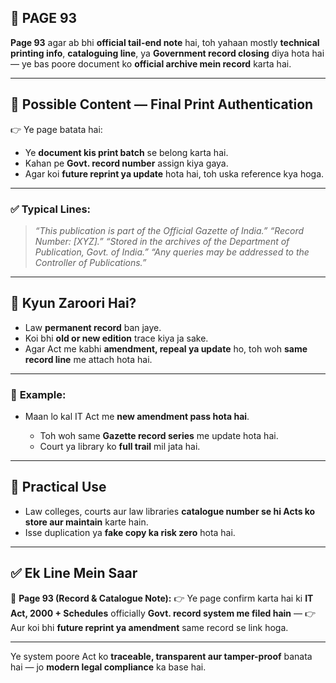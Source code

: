 ## 📄 **PAGE 93**

**Page 93** agar ab bhi **official tail-end note** hai, toh yahaan mostly **technical printing info**, **cataloguing line**, ya **Government record closing** diya hota hai — ye bas poore document ko **official archive mein record** karta hai.

---

## 🔹 **Possible Content — Final Print Authentication**

👉 Ye page batata hai:

* Ye **document kis print batch** se belong karta hai.
* Kahan pe **Govt. record number** assign kiya gaya.
* Agar koi **future reprint ya update** hota hai, toh uska reference kya hoga.

---

### ✅ **Typical Lines:**

> *“This publication is part of the Official Gazette of India.”*
> *“Record Number: \[XYZ].”*
> *“Stored in the archives of the Department of Publication, Govt. of India.”*
> *“Any queries may be addressed to the Controller of Publications.”*

---

## 🔹 **Kyun Zaroori Hai?**

* Law **permanent record** ban jaye.
* Koi bhi **old or new edition** trace kiya ja sake.
* Agar Act me kabhi **amendment, repeal ya update** ho, toh woh **same record line** me attach hota hai.

---

### 🧩 **Example:**

* Maan lo kal IT Act me **new amendment pass hota hai**.

  * Toh woh same **Gazette record series** me update hota hai.
  * Court ya library ko **full trail** mil jata hai.

---

## 🔹 **Practical Use**

* Law colleges, courts aur law libraries **catalogue number se hi Acts ko store aur maintain** karte hain.
* Isse duplication ya **fake copy ka risk zero** hota hai.

---

## ✅ **Ek Line Mein Saar**

📌 **Page 93 (Record & Catalogue Note):**
👉 Ye page confirm karta hai ki **IT Act, 2000 + Schedules** officially **Govt. record system me filed hain** —
👉 Aur koi bhi **future reprint ya amendment** same record se link hoga.

---

Ye system poore Act ko **traceable, transparent aur tamper-proof** banata hai — jo **modern legal compliance** ka base hai.
